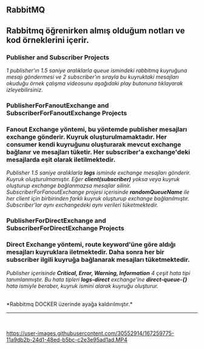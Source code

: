 <h2>RabbitMQ</h2>
<h2>Rabbitmq öğrenirken almış olduğum notları ve kod örneklerini içerir.</h2>

<h3>Publisher and Subscriber Projects</h3>
<p><i>1 publisher'ın 1.5 saniye aralıklarla queue ismindeki rabbitmq kuyruğuna mesajı göndermesi ve 2 subscriber'ın sırayla bu kuyruktaki mesajları okuduğu örnek çalışma videosunu aşağıdaki play butonuna tıklayarak izleyebilirsiniz.</i></p>

<h3>PublisherForFanoutExchange and SubscriberForFanoutExchange Projects</h3>
<p>
   <h3>Fanout Exchange yöntemi, bu yöntemde publisher mesajları exchange gönderir. Kuyruk oluşturulmamaktadır. Her consumer kendi kuyruğunu oluşturarak mevcut exchange bağlanır ve mesajları tüketir. Her subscriber'a exchange'deki mesajlarda eşit olarak iletilmektedir.</h3>
  
  <i>Publisher 1.5 saniye aralıklarla <b>logs</b> isminde exchange mesajları gönderir. Kuyruk oluşturulmamıştır. Eğer <b>client(subscriber)</b> yoksa veya kuyruk oluşturup exchange bağlanmazsa mesajlar silinir. SubscriberForFanoutExchange projesi içerisinde <b>randomQueueName</b> ile her client için birbirinden farklı kuyruk oluşturup exchange bağlanılmıştır. Subscriber'lar aynı exchangedeki aynı verileri tüketmektedir.</i>
</p>

<h3>PublisherForDirectExchange and SubscriberForDirectExchange Projects</h3>
<p>
  <h3>Direct Exchange yöntemi, route keyword'üne göre aldığı mesajları kuyruklara iletmektedir. Daha sonra her bir subscriber ilgili kuyruğa bağlanarak mesajları tüketmektedir.</h3>
  
  <i>Publisher içerisinde <b>Critical, Error, Warning, Information</b> 4 çeşit hata tipi tanımlanmıştır. Bu hata tipleri <b>logs-direct</b> exchange'ine <b>direct-queue-{}</b> hata ismiyle beraber, kuyruk ismini alarak kuyruğu oluşturur.
  </i>
</p>


<br/>
*Rabbitmq DOCKER üzerinde ayağa kaldırılmıştır.*

<hr/>
<br/>

https://user-images.githubusercontent.com/30552914/167259775-11a9db2b-24d1-48ed-b5bc-c2e3e95ad1ad.MP4
